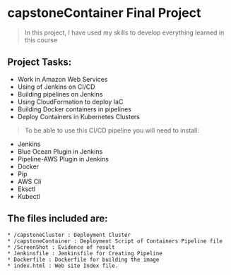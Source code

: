 # capstoneContainer Final Project

> In this project, I have used my skills to develop everything learned in this course

## Project Tasks:

* Work in Amazon Web Services
* Using of Jenkins on CI/CD
* Building pipelines on Jenkins
* Using CloudFormation to deploy IaC
* Building Docker containers in pipelines
* Deploy Containers in Kubernetes Clusters

> To be able to use this CI/CD pipeline you will need to install:

* Jenkins
* Blue Ocean Plugin in Jenkins
* Pipeline-AWS Plugin in Jenkins
* Docker
* Pip
* AWS Cli
* Eksctl
* Kubectl

## The files included are:
```
* /capstoneCluster : Deployment Cluster
* /capstoneContainer : Deployment Script of Containers Pipeline file 
* /ScreenShot : Evidence of result
* Jenkinsfile : Jenkinsfile for Creating Pipeline
* Dockerfile : Dockerfile for building the image 
* index.html : Web site Index file.
```